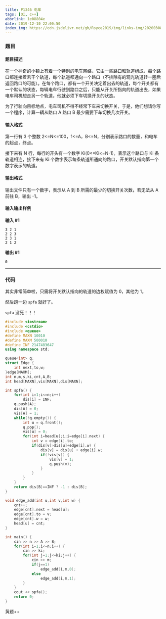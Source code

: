 ```yaml
---
title: P1346 电车
tags: [OI, c++]
abbrlink: 1e08804e
date: 2019-12-10 22:00:50
index_img: https://cdn.jsdelivr.net/gh/Royce2019/img/links-img/20200308185843.png
---
```


### 题目

#### 题目描述

在一个神奇的小镇上有着一个特别的电车网络，它由一些路口和轨道组成，每个路口都连接着若干个轨道，每个轨道都通向一个路口（不排除有的观光轨道转一圈后返回路口的可能）。在每个路口，都有一个开关决定着出去的轨道，每个开关都有一个默认的状态，每辆电车行驶到路口之后，只能从开关所指向的轨道出去，如果电车司机想走另一个轨道，他就必须下车切换开关的状态。

为了行驶向目标地点，电车司机不得不经常下车来切换开关，于是，他们想请你写一个程序，计算一辆从路口 A 路口 B 最少需要下车切换几次开关。

<!--more-->

#### 输入格式

第一行有 3 个整数 2<=N<=100，1<=A，B<=N，分别表示路口的数量，和电车的起点，终点。

接下来有 N 行，每行的开头有一个数字 Ki(0<=Ki<=N-1)，表示这个路口与 Ki 条轨道相连，接下来有 Ki 个数字表示每条轨道所通向的路口，开关默认指向第一个数字表示的轨道。

#### 输出格式

输出文件只有一个数字，表示从 A 到 B 所需的最少的切换开关次数，若无法从 A 前往 B，输出 -1。

#### 输入输出样例

**输入 #1**

```
3 2 1
2 2 3
2 3 1
2 1 2
```

**输出 #1** 

```
0

```

------

### 代码

其实非常简单啦，只需将开关默认指向的轨道的边权赋值为 0，其他为 1。

然后跑一边 ``spfa`` 就好了。

``spfa`` 没死！！！


```cpp
#include <iostream>
#include <cstdio>
#include <queue>
#define MAXN 10010
#define MAXM 500010
#define INF 2147483647
using namespace std;

queue<int> q;
struct Edge {
	int next,to,w;
}edge[MAXM];
int n,m,s,ki,cnt,A,B;
int head[MAXN],vis[MAXN],dis[MAXN];

int spfa() {
	for(int i=1;i<=n;i++)
		dis[i] = INF;
	q.push(A);
	dis[A] = 0;
	vis[A] = 1;
	while(!q.empty()) {
		int u = q.front();
		q.pop();
		vis[u] = 0;
		for(int i=head[u];i;i=edge[i].next) {
			int v = edge[i].to;
			if(dis[v]>dis[u]+edge[i].w) {
				dis[v] = dis[u] + edge[i].w;
				if(!vis[v]) {
					vis[v] = 1;
					q.push(v);
				}
			}
		}
	}
	return dis[B]==INF ? -1 : dis[B];
}

void edge_add(int u,int v,int w) {
	cnt++;
	edge[cnt].next = head[u];
	edge[cnt].to = v;
	edge[cnt].w = w;
	head[u] = cnt;
}

int main() {
	cin >> n >> A >> B;
	for(int i=1;i<=n;i++) {
		cin >> ki;
		for(int j=1;j<=ki;j++) {
			cin >> m;
			if(j==1)
				edge_add(i,m,0);
			else
				edge_add(i,m,1);
		}
	}
	cout << spfa();
	return 0;
}
```

黄题++
